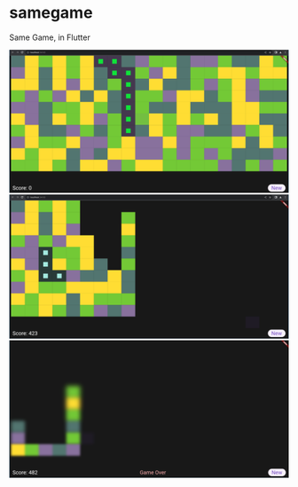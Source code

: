 # samegame

Same Game, in Flutter

![](./pictures/samegame-1.png)
![](./pictures/samegame-2.png)
![](./pictures/gameover.png)
